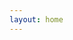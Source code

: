 ```yaml
---
layout: home
---
```

<!-- {% assign sorted_posts = site.posts | sort: 'date' | reverse %}
{% for post in sorted_posts %}
  <h2><a href="{{ post.url | relative_url }}">{{ post.title }}</a></h2>
  {{ post.content }}
{% endfor %} -->